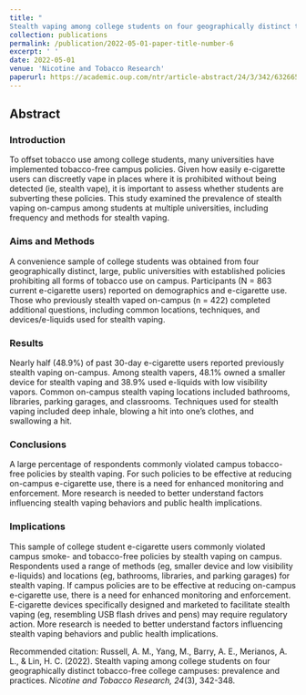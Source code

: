```yaml
---
title: "
Stealth vaping among college students on four geographically distinct tobacco-free college campuses: prevalence and practices"
collection: publications
permalink: /publication/2022-05-01-paper-title-number-6
excerpt: ' '
date: 2022-05-01
venue: 'Nicotine and Tobacco Research'
paperurl: https://academic.oup.com/ntr/article-abstract/24/3/342/6326659
---
```


## Abstract

### Introduction
To offset tobacco use among college students, many universities have implemented tobacco-free campus policies. Given how easily e-cigarette users can discreetly vape in places where it is prohibited without being detected (ie, stealth vape), it is important to assess whether students are subverting these policies. This study examined the prevalence of stealth vaping on-campus among students at multiple universities, including frequency and methods for stealth vaping.

### Aims and Methods
A convenience sample of college students was obtained from four geographically distinct, large, public universities with established policies prohibiting all forms of tobacco use on campus. Participants (N = 863 current e-cigarette users) reported on demographics and e-cigarette use. Those who previously stealth vaped on-campus (n = 422) completed additional questions, including common locations, techniques, and devices/e-liquids used for stealth vaping.

### Results
Nearly half (48.9%) of past 30-day e-cigarette users reported previously stealth vaping on-campus. Among stealth vapers, 48.1% owned a smaller device for stealth vaping and 38.9% used e-liquids with low visibility vapors. Common on-campus stealth vaping locations included bathrooms, libraries, parking garages, and classrooms. Techniques used for stealth vaping included deep inhale, blowing a hit into one’s clothes, and swallowing a hit.

### Conclusions
A large percentage of respondents commonly violated campus tobacco-free policies by stealth vaping. For such policies to be effective at reducing on-campus e-cigarette use, there is a need for enhanced monitoring and enforcement. More research is needed to better understand factors influencing stealth vaping behaviors and public health implications.

### Implications
This sample of college student e-cigarette users commonly violated campus smoke- and tobacco-free policies by stealth vaping on campus. Respondents used a range of methods (eg, smaller device and low visibility e-liquids) and locations (eg, bathrooms, libraries, and parking garages) for stealth vaping. If campus policies are to be effective at reducing on-campus e-cigarette use, there is a need for enhanced monitoring and enforcement. E-cigarette devices specifically designed and marketed to facilitate stealth vaping (eg, resembling USB flash drives and pens) may require regulatory action. More research is needed to better understand factors influencing stealth vaping behaviors and public health implications.

Recommended citation: Russell, A. M., Yang, M., Barry, A. E., Merianos, A. L., & Lin, H. C. (2022). Stealth vaping among college students on four geographically distinct tobacco-free college campuses: prevalence and practices. *Nicotine and Tobacco Research, 24*(3), 342-348.

